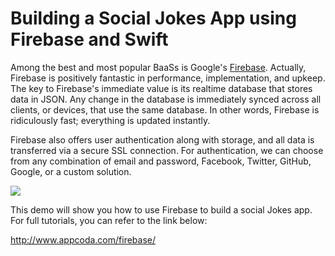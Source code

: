 # Building a Social Jokes App using Firebase and Swift

Among the best and most popular BaaSs is Google's [Firebase](https://www.firebase.com). Actually, Firebase is positively fantastic in performance, implementation, and upkeep. The key to Firebase's immediate value is its realtime database that stores data in JSON. Any change in the database is immediately synced across all clients, or devices, that use the same database. In other words, Firebase is ridiculously fast; everything is updated instantly.

Firebase also offers user authentication along with storage, and all data is transferred via a secure SSL connection. For authentication, we can choose from any combination of email and password, Facebook, Twitter, GitHub, Google, or a custom solution. 

![](http://www.appcoda.com/wp-content/uploads/2016/02/firebase_screenshots.png)

This demo will show you how to use Firebase to build a social Jokes app. For full tutorials, you can refer to the link below:

http://www.appcoda.com/firebase/
